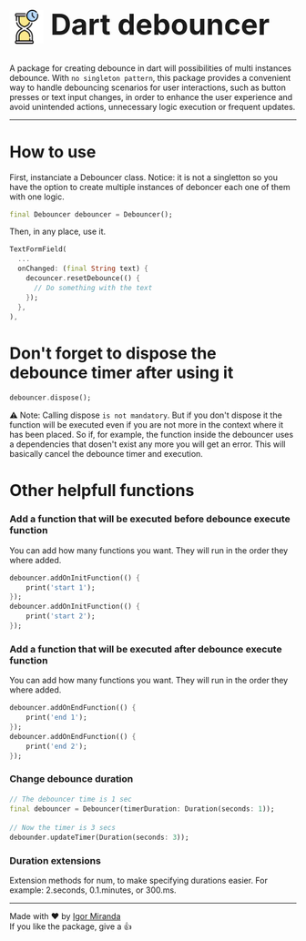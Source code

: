 <style>
.heading-1{
  font-size: 360%!important;
}
</style>

<h1 class="heading-1"><img align="center" height="60" src="https://raw.githubusercontent.com/igormidev/dart_debouncer/master/art/logo_image.png"> Dart debouncer</h1>

A package for creating debounce in dart will possibilities of multi instances debounce. With `no singleton pattern`, this package provides a convenient way to handle debouncing scenarios for user interactions, such as button presses or text input changes, in order to enhance the user experience and avoid unintended actions, unnecessary logic execution or frequent updates.

--- 

# How to use
First, instanciate a Debouncer class.<pr>
Notice: it is not a singletton so you have the option to create multiple instances of deboncer each one of them with one logic.
```dart
final Debouncer debouncer = Debouncer();
```

Then, in any place, use it. 
```dart
TextFormField(
  ...
  onChanged: (final String text) {
    decouncer.resetDebounce(() {
      // Do something with the text
    });
  },
),
```

# Don't forget to dispose the debounce timer after using it
```dart
debouncer.dispose();
```

⚠️ Note: Calling dispose `is not mandatory`. But if you don't dispose it the function will be executed even if you are not more in the context where it has been placed. So if, for example, the function inside the debouncer uses a dependencies that dosen't exist any more you will get an error. This will basically cancel the debounce timer and execution.

# Other helpfull functions

### Add a function that will be executed before debounce execute function
You can add how many functions you want. They will run in the order they where added.
```dart
debouncer.addOnInitFunction(() {
    print('start 1');
});
debouncer.addOnInitFunction(() {
    print('start 2');
});
```

### Add a function that will be executed after debounce execute function
You can add how many functions you want. They will run in the order they where added.
```dart
debouncer.addOnEndFunction(() {
    print('end 1');
});
debouncer.addOnEndFunction(() {
    print('end 2');
});
```

### Change debounce duration
```dart
// The debouncer time is 1 sec
final debouncer = Debouncer(timerDuration: Duration(seconds: 1));

// Now the timer is 3 secs
debounder.updateTimer(Duration(seconds: 3));
``` 
### Duration extensions 
Extension methods for num, to make specifying durations easier. For example: 2.seconds, 0.1.minutes, or 300.ms.

---
Made with ❤ by [Igor Miranda](https://github.com/igormidev) <br>
If you like the package, give a 👍
